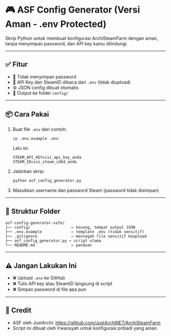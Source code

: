 # 🎮 ASF Config Generator (Versi Aman - .env Protected)

Skrip Python untuk membuat konfigurasi ArchiSteamFarm dengan aman, tanpa menyimpan password, dan API key kamu dilindungi.

---

## ✅ Fitur

- 🔐 Tidak menyimpan password
- 🌱 API Key dan SteamID dibaca dari `.env` (tidak diupload)
- ⚙️ JSON config dibuat otomatis
- 📁 Output ke folder `config/`

---

## 📦 Cara Pakai

1. Buat file `.env` dari contoh:
   ```bash
   cp .env.example .env
   ```
   Lalu isi:
   ```
   STEAM_API_KEY=isi_api_key_anda
   STEAM_ID=isi_steam_id64_anda
   ```

2. Jalankan skrip:
   ```bash
   python asf_config_generator.py
   ```

3. Masukkan username dan password Steam (password tidak disimpan)

---

## 📁 Struktur Folder

```
asf-config-generator-safe/
├── config/                  ← kosong, tempat output JSON
├── .env.example             ← template .env (tidak sensitif)
├── .gitignore               ← mencegah file sensitif keupload
├── asf_config_generator.py ← script utama
└── README.md                ← panduan
```

---

## ⚠️ Jangan Lakukan Ini

- ❌ Upload `.env` ke GitHub
- ❌ Tulis API key atau SteamID langsung di script
- ❌ Simpan password di file apa pun

---

## 🤝 Credit

- ASF oleh JustArchi: https://github.com/JustArchiNET/ArchiSteamFarm
- Script ini dibuat oleh Irwansyah untuk konfigurasi pribadi yang aman
